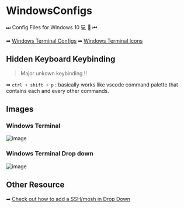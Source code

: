 # WindowsConfigs
⏭ Config Files for Windows 10 💻 🖤 ⏮

➡ [Windows Terminal Configs](./configs/settings.json)
➡ [Windows Terminal Icons](./TerminalIcons)

## Hidden Keyboard Keybinding

> Major unkown keybinding !!

➡ `ctrl + shift + p` : basically works like vscode command palette that contains each and every other commands.

## Images

### Windows Terminal

![image](https://user-images.githubusercontent.com/29776892/106402010-91ae5680-6438-11eb-82a9-0d0b33e768a1.png)

### Windows Terminal Drop down

![image](https://user-images.githubusercontent.com/29776892/106402057-c0c4c800-6438-11eb-8ced-fca3101c7c65.png)


## Other Resource

➡ [Check out how to add a SSH/mosh in Drop Down](https://gist.github.com/iAmG-r00t/31137842e8923e6fdedff9a460401243)

